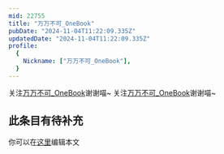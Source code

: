 ```yaml
---
mid: 22755
title: "万万不可_OneBook"
pubDate: "2024-11-04T11:22:09.335Z"
updatedDate: "2024-11-04T11:22:09.335Z"
profile:
  {
    Nickname: ["万万不可_OneBook"],
  }
---
```


关注[万万不可_OneBook](https://space.bilibili.com/22755)谢谢喵~ 关注[万万不可_OneBook](https://space.bilibili.com/22755)谢谢喵~

## 此条目有待补充
你可以在[这里](https://github.com/Yuhanawa/VTuber.ICU-Content/edit/master/v/万万不可_OneBook/index.md)编辑本文
